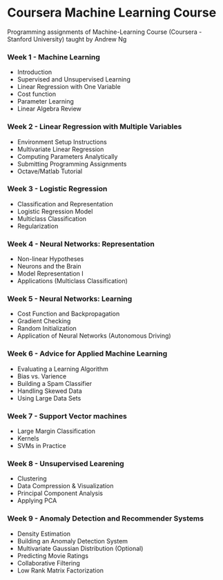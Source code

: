 # Coursera Machine Learning Course
Programming assignments of Machine-Learning Course (Coursera - Stanford University) taught by Andrew Ng


### Week 1 - Machine Learning
- Introduction
- Supervised and Unsupervised Learning
- Linear Regression with One Variable
- Cost function
- Parameter Learning
- Linear Algebra Review

### Week 2 - Linear Regression with Multiple Variables
- Environment Setup Instructions
- Multivariate Linear Regression
- Computing Parameters Analytically
- Submitting Programming Assignments
- Octave/Matlab Tutorial

### Week 3 - Logistic Regression
- Classification and Representation
- Logistic Regression Model
- Multiclass Classification
- Regularization

### Week 4 - Neural Networks: Representation
- Non-linear Hypotheses
- Neurons and the Brain
- Model Representation I
- Applications (Multiclass Classification)

### Week 5 - Neural Networks: Learning
- Cost Function and Backpropagation
- Gradient Checking
- Random Initialization
- Application of Neural Networks (Autonomous Driving)

### Week 6 - Advice for Applied Machine Learning
- Evaluating a Learning Algorithm
- Bias vs. Varience
- Building a Spam Classifier
- Handling Skewed Data
- Using Large Data Sets

### Week 7 - Support Vector machines
- Large Margin Classification
- Kernels
- SVMs in Practice

### Week 8 - Unsupervised Learening
- Clustering
- Data Compression & Visualization
- Principal Component Analysis
- Applying PCA

### Week 9 - Anomaly Detection and Recommender Systems
- Density Estimation
- Building an Anomaly Detection System
- Multivariate Gaussian Distribution (Optional)
- Predicting Movie Ratings
- Collaborative Filtering
- Low Rank Matrix Factorization
